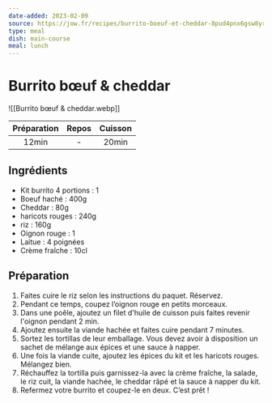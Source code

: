 ```yaml
---
date-added: 2023-02-09
source: https://jow.fr/recipes/burrito-boeuf-et-cheddar-8pud4pnx6gsw8yr515f5
type: meal
dish: main-course
meal: lunch
---
```


# Burrito bœuf & cheddar

![[Burrito bœuf & cheddar.webp]]

| Préparation | Repos | Cuisson |
|:-----------:|:-----:|:-------:|
|    12min    |   -   |  20min  |

## Ingrédients

- Kit burrito 4 portions : 1
- Boeuf haché : 400g
- Cheddar : 80g
- haricots rouges : 240g
- riz : 160g
- Oignon rouge : 1
- Laitue : 4 poignées
- Crème fraîche : 10cl

## Préparation

1. Faites cuire le riz selon les instructions du paquet. Réservez.
2. Pendant ce temps, coupez l’oignon rouge en petits morceaux.
3. Dans une poêle, ajoutez un filet d'huile de cuisson puis faites revenir l'oignon pendant 2 min.
4. Ajoutez ensuite la viande hachée et faites cuire pendant 7 minutes.
5. Sortez les tortillas de leur emballage. Vous devez avoir à disposition un sachet de mélange aux épices et une sauce à napper.
6. Une fois la viande cuite, ajoutez les épices du kit et les haricots rouges. Mélangez bien.
7. Réchauffez la tortilla puis garnissez-la avec la crème fraîche, la salade, le riz cuit, la viande hachée, le cheddar râpé et la sauce à napper du kit.
8. Refermez votre burrito et coupez-le en deux. C’est prêt !
